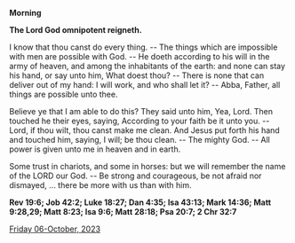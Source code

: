 **Morning**

**The Lord God omnipotent reigneth.**
 
I know that thou canst do every thing. -- The things which are impossible with men are possible with God. -- He doeth according to his will in the army of heaven, and among the inhabitants of the earth: and none can stay his hand, or say unto him, What doest thou? -- There is none that can deliver out of my hand: I will work, and who shall let it? -- Abba, Father, all things are possible unto thee.
 
Believe ye that I am able to do this? They said unto him, Yea, Lord. Then touched he their eyes, saying, According to your faith be it unto you. -- Lord, if thou wilt, thou canst make me clean. And Jesus put forth his hand and touched him, saying, I will; be thou clean. -- The mighty God. -- All power is given unto me in heaven and in earth.
 
Some trust in chariots, and some in horses: but we will remember the name of the LORD our God. -- Be strong and courageous, be not afraid nor dismayed, ... there be more with us than with him.  

**Rev 19:6; Job 42:2; Luke 18:27; Dan 4:35; Isa 43:13; Mark 14:36; Matt 9:28,29; Matt 8:23; Isa 9:6; Matt 28:18; Psa 20:7; 2 Chr 32:7**

[Friday 06-October, 2023](https://t.me/daily_light)
